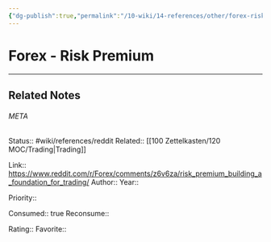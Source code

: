 ```yaml
---
{"dg-publish":true,"permalink":"/10-wiki/14-references/other/forex-risk-premium-20230122084258/"}
---
```


# Forex - Risk Premium
---

## Related Notes




###### META
Status:: #wiki/references/reddit
Related:: [[100 Zettelkasten/120 MOC/Trading\|Trading]]

Link:: https://www.reddit.com/r/Forex/comments/z6v6za/risk_premium_building_a_foundation_for_trading/
Author:: 
Year:: 

Priority:: 

Consumed:: true
Reconsume:: 

Rating:: 
Favorite:: 
